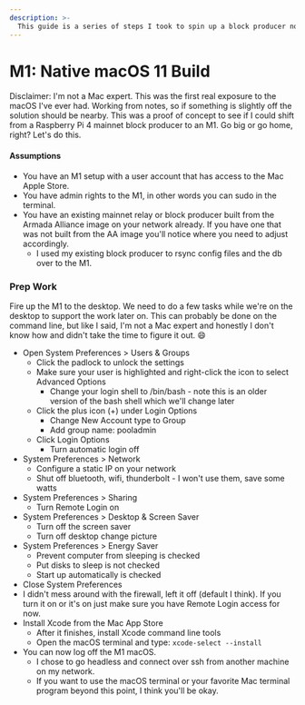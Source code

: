 ```yaml
---
description: >-
  This guide is a series of steps I took to spin up a block producer node on the M1 apple silicon using the native macOS 11 Big Sur. No VMs, just pure Apple. Brought to you by @eastpiada
---
```


# M1: Native macOS 11 Build

Disclaimer: I'm not a Mac expert. This was the first real exposure to the macOS I've ever had. Working from notes, so if something is slightly off the solution should be nearby. This was a proof of concept to see if I could shift from a Raspberry Pi 4 mainnet block producer to an M1. Go big or go home, right? Let's do this.

#### Assumptions

* You have an M1 setup with a user account that has access to the Mac Apple Store.
* You have admin rights to the M1, in other words you can sudo in the terminal.
* You have an existing mainnet relay or block producer built from the Armada Alliance image on your network already. If you have one that was not built from the AA image you'll notice where you need to adjust accordingly.
  * I used my existing block producer to rsync config files and the db over to the M1.

### Prep Work

Fire up the M1 to the desktop. We need to do a few tasks while we're on the desktop to support the work later on. This can probably be done on the command line, but like I said, I'm not a Mac expert and honestly I don't know how and didn't take the time to figure it out. :smile:

* Open System Preferences > Users & Groups
  * Click the padlock to unlock the settings
  * Make sure your user is highlighted and right-click the icon to select Advanced Options
    * Change your login shell to /bin/bash - note this is an older version of the bash shell which we'll change later
  * Click the plus icon (+) under Login Options
    * Change New Account type to Group
    * Add group name:  pooladmin
  * Click Login Options
    * Turn automatic login off
* System Preferences > Network
  * Configure a static IP on your network
  * Shut off bluetooth, wifi, thunderbolt - I won't use them, save some watts
* System Preferences > Sharing
  * Turn Remote Login on
* System Preferences > Desktop & Screen Saver
  * Turn off the screen saver
  * Turn off desktop change picture
* System Preferences > Energy Saver
  * Prevent computer from sleeping is checked
  * Put disks to sleep is not checked
  * Start up automatically is checked
* Close System Preferences
* I didn't mess around with the firewall, left it off (default I think). If you turn it on or it's on just make sure you have Remote Login access for now.
* Install Xcode from the Mac App Store
  * After it finishes, install Xcode command line tools
  * Open the macOS terminal and type:  `xcode-select --install`
* You can now log off the M1 macOS.
  * I chose to go headless and connect over ssh from another machine on my network.
  * If you want to use the macOS terminal or your favorite Mac terminal program beyond this point, I think you'll be okay.

